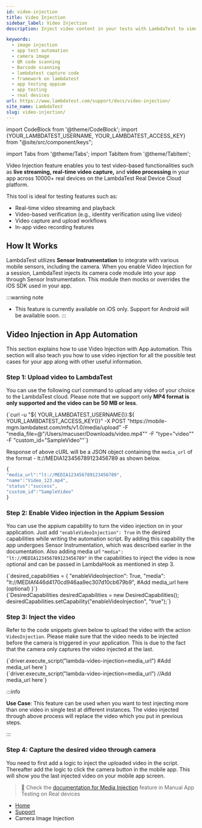 ```yaml
---
id: video-injection
title: Video Injection
sidebar_label: Video Injection
description: Inject video content in your tests with LambdaTest to simulate video inputs for automated testing, enhancing your app's multimedia capabilities.

keywords:
  - image injection
  - app test automation
  - camera image
  - QR code scanning
  - Barcode scanning
  - lambdatest capture code
  - framework on lambdatest
  - app testing appium
  - app testing
  - real devices
url: https://www.lambdatest.com/support/docs/video-injection/
site_name: LambdaTest
slug: video-injection/
---
```


import CodeBlock from '@theme/CodeBlock';
import {YOUR_LAMBDATEST_USERNAME, YOUR_LAMBDATEST_ACCESS_KEY} from "@site/src/component/keys";

import Tabs from '@theme/Tabs';
import TabItem from '@theme/TabItem';

<script type="application/ld+json"
      dangerouslySetInnerHTML={{ __html: JSON.stringify({
       "@context": "https://schema.org",
        "@type": "BreadcrumbList",
        "itemListElement": [{
          "@type": "ListItem",
          "position": 1,
          "name": "Home",
          "item": "https://www.lambdatest.com"
        },{
          "@type": "ListItem",
          "position": 2,
          "name": "Support",
          "item": "https://www.lambdatest.com/support/docs/"
        },{
          "@type": "ListItem",
          "position": 3,
          "name": "Camera Image Injection",
          "item": "https://www.lambdatest.com/support/docs/camera-image-injection/"
        }]
      })
    }}
></script>
Video Injection feature enables you to test video-based functionalities such as **live streaming, real-time video capture,** and **video processing** in your app across 10000+ real devices on the LambdaTest Real Device Cloud platform.

This tool is ideal for testing features such as:

- Real-time video streaming and playback
- Video-based verification (e.g., identity verification using live video)
- Video capture and upload workflows
- In-app video recording features

## How It Works
LambdaTest utilizes **Sensor Instrumentation** to integrate with various mobile sensors, including the camera. When you enable Video Injection for a session, LambdaTest injects its camera code module into your app through Sensor Instrumentation. This module then mocks or overrides the iOS SDK used in your app.

:::warning note
- This feature is currently available on iOS only. Support for Android will be available soon.
:::


## Video Injection in App Automation

This section explains how to use Video Injection with App automation. This section will also teach you how to use video injection for all the possible test cases for your app along with other useful information.

### Step 1: Upload video to LambdaTest

You can use the following curl command to upload any video of your choice to the LambdaTest cloud. Please note that we support only **MP4 format is only supported and the video can be 50 MB or less**.

<div className="lambdatest__codeblock">
<CodeBlock className="language-bash">
{`curl -u "${ YOUR_LAMBDATEST_USERNAME()}:${ YOUR_LAMBDATEST_ACCESS_KEY()}" -X POST "https://mobile-mgm.lambdatest.com/mfs/v1.0/media/upload" -F "media_file=@"/Users/macuser/Downloads/video.mp4"" -F "type="video"" -F "custom_id="SampleVideo""`}
</CodeBlock>
</div>

Response of above cURL will be a JSON object containing the `media_url` of the format - lt://MEDIA123456789123456789 as shown below.

```js
{
"media_url":"lt://MEDIA123456789123456789",
"name":"Video_123.mp4",
"status":"success",
"custom_id":"SampleVideo"
}
```

### Step 2: Enable Video injection in the Appium Session

You can use the appium capability to turn the video injection on in your application. Just add `"enableVideoInjection": True` in the desired capabilities while writing the automation script. By adding this capability the app undergoes Sensor Instrumentation, which was described earlier in the documentation. Also adding media url `"media": "lt://MEDIA123456789123456789"` in the capabilities to inject the video is now optional and can be passed in LambdaHook as mentioned in step 3.

<Tabs className="docs__val">

<TabItem value="python" label="Python" default>
  <div className="lambdatest__codeblock">
  <CodeBlock className="language-python">
  {`desired_capabilities = {
    "enableVideoInjection": True,
    "media": "lt://MEDIAf446d4170cd946aa9ec307d10cb679b9", #Add media_url here (optional)
  }`}
  </CodeBlock>
  </div>
</TabItem>


<TabItem value="JavaScript" label="JavaScript" default>
  <div className="lambdatest__codeblock">
  <CodeBlock className="language-javascript">
  {`DesiredCapabilities desiredCapabilities = new DesiredCapabilities();
desiredCapabilities.setCapability("enableVideoInjection", "true");`}
  </CodeBlock>
  </div>
</TabItem>
</Tabs>

### Step 3: Inject the video

Refer to the code snippets given below to upload the video with the action `VideoInjection`. Please make sure that the video needs to be injected before the camera is triggered in your application. This is due to the fact that the camera only captures the video injected at the last. 

<Tabs className="docs__val">

<TabItem value="python" label="Python" default>
  <div className="lambdatest__codeblock">
  <CodeBlock className="language-python">
  {`driver.execute_script("lambda-video-injection=media_url") #Add media_url here`}
  </CodeBlock>
  </div>
</TabItem>


<TabItem value="JavaScript" label="JavaScript" default>
  <div className="lambdatest__codeblock">
  <CodeBlock className="language-javascript">
  {`driver.execute_script("lambda-video-injection=media_url") //Add media_url here`}
  </CodeBlock>
  </div>
</TabItem>
</Tabs>

:::info

**Use Case**: This feature can be used when you want to test injecting more than one video in single test at different instances. The video injected through above process will replace the video which you put in previous steps.

:::

### Step 4: Capture the desired video through camera

You need to first add a logic to inject the uploaded video in the script. Thereafter add the logic to click the camera button in the mobile app. This will show you the last injected video on your mobile app screen.

> 📕 Check the [documentation for Media Injection](/support/docs/camera-image-injection-on-real-devices/) feature in Manual App Testing on Real devices


<nav aria-label="breadcrumbs">
  <ul className="breadcrumbs">
    <li className="breadcrumbs__item">
      <a className="breadcrumbs__link" target="_self" href="https://www.lambdatest.com">
        Home
      </a>
    </li>
    <li className="breadcrumbs__item">
      <a className="breadcrumbs__link" target="_self" href="https://www.lambdatest.com/support/docs/">
        Support
      </a>
    </li>
    <li className="breadcrumbs__item breadcrumbs__item--active">
      <span className="breadcrumbs__link">
      Camera Image Injection
      </span>
    </li>
  </ul>
</nav>
